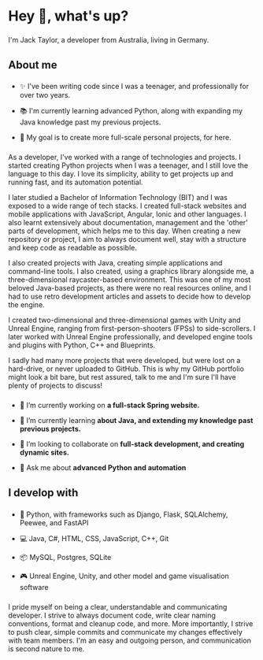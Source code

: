 <h1 align="left">Hey 👋, what's up?</h1>

###

<p align="left">I'm Jack Taylor, a developer from Australia, living in Germany.</p>

###

<h2 align="left">About me</h2>

###

  - ✨ I've been writing code since I was a teenager, and professionally for over two years.
  
  - 📚 I'm currently learning advanced Python, along with expanding my Java knowledge past my previous projects.
    
  - 🎯 My goal is to create more full-scale personal projects, for here.

###

<p align="left">As a developer, I've worked with a range of technologies and projects. I started creating Python projects when I was a teenager, and I still love the language to this day. I love its simplicity, ability to get projects up and running fast, and its automation potential. 

I later studied a Bachelor of Information Technology (BIT) and I was exposed to a wide range of tech stacks. I created full-stack websites and mobile applications with JavaScript, Angular, Ionic and other languages. I also learnt extensively about documentation, management and the 'other' parts of development, which helps me to this day. When creating a new repository or project, I aim to always document well, stay with a structure and keep code as readable as possible.

I also created projects with Java, creating simple applications and command-line tools. I also created, using a graphics library alongside me, a three-dimensional raycaster-based environment. This was one of my most beloved Java-based projects, as there were no real resources online, and I had to use retro development articles and assets to decide how to develop the engine.

I created two-dimensional and three-dimensional games with Unity and Unreal Engine, ranging from first-person-shooters (FPSs) to side-scrollers. I later worked with Unreal Engine professionally, and developed engine tools and plugins with Python, C++ and Blueprints.

I sadly had many more projects that were developed, but were lost on a hard-drive, or never uploaded to GitHub. This is why my GitHub portfolio might look a bit bare, but rest assured, talk to me and I'm sure I'll have plenty of projects to discuss!
</p>

###

- 🔭 I’m currently working on **a full-stack Spring website.**
  
- 🌱 I’m currently learning **about Java, and extending my knowledge past previous projects.**

- 👯 I’m looking to collaborate on **full-stack development, and creating dynamic sites.**

- 💬 Ask me about **advanced Python and automation**

###

<h2 align="left">I develop with</h2>

###

  - 🐍 Python, with frameworks such as Django, Flask, SQLAlchemy, Peewee, and FastAPI
  
  - 💻 Java, C#, HTML, CSS, JavaScript, C++, Git
  
  - 📦 MySQL, Postgres, SQLite
  
  - 🎮 Unreal Engine, Unity, and other model and game visualisation software

###

<p align="left"> I pride myself on being a clear, understandable and communicating developer. I strive to always document code, write clear naming conventions, format and cleanup code, and more. More importantly, I strive to push clear, simple commits and communicate my changes effectively with team members. I'm an easy and outgoing person, and communication is second nature to me.</p>

